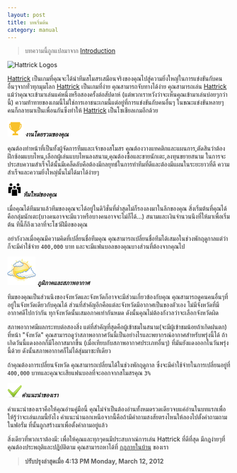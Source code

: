 ```yaml
---
layout: post
title: บทเริ่มต้น
category: manual
---
```


> บทความนี้ถูกแปลมาจาก [Introduction](http://www86.hattrick.org/Help/Rules/Default.aspx "Introduction")

![Hattrick Logos][1]

[Hattrick](http://www.hattrick.org "Hattrick") เป็นเกมที่คุณจะได้นำทีมสโมสรเสมือนจริงของคุณไปสู่ความยิ่งใหญ่ในการแข่งขันกับคนอื่นๆจากทั่วทุกมุมโลก [Hattrick](http://www.hattrick.org "Hattrick")  เป็นเกมที่ง่าย คุณสามารถจับทางได้ง่าย คุณสามารถเล่น [Hattrick](http://www.hattrick.org "Hattrick")  แม้ว่าคุณจะเข้ามาเล่นแค่หนึ่งหรือสองครั้งต่อสัปดาห์ (แต่พวกเราหวังว่าจะเห็นคุณเข้ามาเล่นบ่อยๆกว่านี้) ความท้าทายของเกมนี้ไม่ใช่การเอาชนะเกมนี้แต่อยู่ที่การแข่งขันกับคนอื่นๆ ในขณะแข่งขันหลายๆคนก็กลายมาเป็นเพื่อนกันซึ่งทำให้ [Hattrick](http://www.hattrick.org "Hattrick") เป็นโซเชียลเกมอีกด้วย

![](/images/overall.png) ***งานโดยรวมของคุณ***

คุณต้องทำหน้าที่เป็นทั้งผู้จัดการทีมและเจ้าของสโมสร คุณต้องวางแทคติกและแผนการ,ตัดสินว่าต้องฝึกซ้อมแบบไหน,เลือกผู้เล่นแบบไหนลงสนาม,คุณต้องซื้อและขายนักเตะ,ลงทุนขยายสนาม ในการจะประสบความสำเร็จได้นั้นมีเคล็ดลับคือต้องมีกลยุทธ์ในการทำทีมที่ดีและต้องมีแผนในระยะยาวที่ดี ความสำเร็จและความยิ่งใหญ่นั้นไม่ได้มาได้ง่ายๆ

![](/images/team.png) ***ทีมใหม่ของคุณ***

เมื่อคุณได้ทีมมาแล้วทีมของคุณจะได้อยู่ในดิวิชั่นที่ต่ำสุดไม่ก็รองลงมาในลีกของคุณ สิ่งเริ่มต้นที่คุณได้คือกลุ่มนักเตะ(บางคนอาจจะมีแววหรือบางคนอาจจะไม่ก็ได้…) สนามและเงินจำนวนนึงที่ให้มาเพื่อเริ่มต้น ทีนี้ก็ถึงเวลาที่จะโชว์ฝีมือของคุณ

อย่ากังวลเมื่อคุณมีความคิดที่เปลี่ยนชื่อทีมคุณ คุณสามารถเปลี่ยนชื่อทีมได้เสมอในช่วงพักฤดูกาลแต่ว่าก็จะมีค่าใช้จ่าย `400,000` บาท และจะมีแฟนบอลของคุณบางส่วนที่ต้องจากคุณไป

![](/images/weather.png) ***ภูมิภาคและสภาพอากาศ***

ทีมของคุณเป็นส่วนนึงของจังหวัดและจังหวัดก็อาจจะมีส่วนเกี่ยวข้องกับคุณ คุณสามารถดูคนคนอื่นๆที่อยู่ในจังหวัดเดียวกับคุณได้ ส่วนที่สำคัญอีกคือแต่ละจังหวัดมีอากาศเป็นของตัวเอง ไม่มีจังหวัดที่มีอากาศดีไปกว่ากัน ทุกจังหวัดนั้นเสมอภาคเท่ากันหมด ดังนั้นคุณไม่ต้องกังวลว่าจะเลือกจังหวัดผิด

สภาพอากาศมีผลกระทบต่อสองสิ่ง แต่ที่สำคัญที่สุดคือผู้เข้าชมในสนาม(จะมีผู้เข้าชมน้อยถ้าเกิดฝนตก) ที่หน้า "จังหวัด" คุณสามารถดูว่าสภาพอากาศวันนี้เป็นอย่างไรและพยากรณ์อากาศสำหรับพรุ่งนี้ได้ ถ้าเกิดวันนี้แดงออกก็มีโอกาสมากขึ้น (เมื่อเทียบกับสภาพอากาศประเภทอื่นๆ) ที่มันยังแดงออกในวันพรุ่งนี้ด้วย ดังนั้นสภาพอากาศก็ไม่ได้สุ่มมาซะทีเดียว

ถ้าคุณต้องการเปลี่ยนจังหวัด คุณสามารถเปลี่ยนได้ในช่วงพักฤดูกาล ซึ่งจะมีค่าใช้จ่ายในการเปลี่ยนอยู่ที่ `400,000` บาทและคุณจะเสียแฟนบอลที่จะออกจากสโมสรคุณ `3%`

![](/images/recommend.png)***คำแนะนำของเรา***

คำแนะนำของเราคือให้คุณอ่านคู่มือนี้ คุณไม่จำเป็นต้องอ่านทั้งหมดรวดเดียวจบแค่อ่านในบทแรกเพื่อให้รู้ว่าจะเล่นเกมนี้ยังไง คำแนะนำนอกเหนือจากนี้คือถ้ามีคำถามสงสัยตรงไหนให้ลองไปตั้งคำถามถามในฟอรั่ม ที่นั้นถูกสร้างมาเพื่อตั้งคำถามอยู่แล้ว

สิ่งเดียวที่พวกเราต้องมี: เพื่อให้คุณและทุกๆคนมีประสบกาณ์การเล่น Hattrick ที่ดีที่สุด มีกฎง่ายๆที่คุณต้องประพฤติและปฎิบัติตาม คุณสามารถหาได้ที่
[กฎภายในบ้าน](http://www91.hattrick.org/Help/Rules/HouseRules.aspx "กฎภายในบ้าน") ของเรา

[1]: http://www.hattrick.org/App_Themes/Standard/logo_green.png


> **ปรับปรุงล่าสุดเมื่อ 4:13 PM Monday, March 12, 2012**